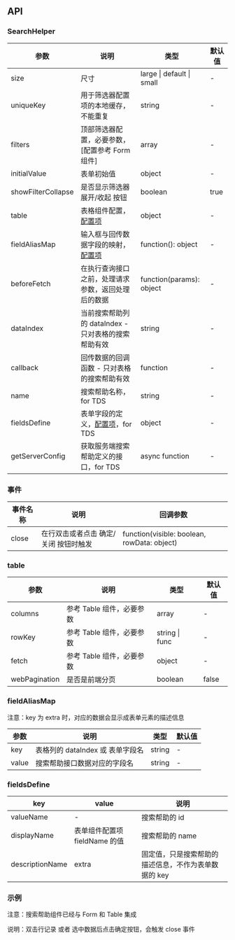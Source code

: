 ## API

### SearchHelper

| 参数               | 说明                                                 | 类型                      | 默认值 |
| ------------------ | ---------------------------------------------------- | ------------------------- | ------ |
| size               | 尺寸                                                 | large \| default \| small | -      |
| uniqueKey          | 用于筛选器配置项的本地缓存，不能重复                 | string                    | -      |
| filters            | 顶部筛选器配置，必要参数，[配置参考 Form 组件]       | array                     | -      |
| initialValue       | 表单初始值                                           | object                    | -      |
| showFilterCollapse | 是否显示筛选器 展开/收起 按钮                        | boolean                   | true   |
| table              | 表格组件配置，[配置项](#table)                       | object                    | -      |
| fieldAliasMap      | 输入框与回传数据字段的映射，[配置项](#fieldAliasMap) | function(): object        | -      |
| beforeFetch        | 在执行查询接口之前，处理请求参数，返回处理后的数据   | function(params): object  | -      |
| dataIndex          | 当前搜索帮助列的 dataIndex - 只对表格的搜索帮助有效  | string                    | -      |
| callback           | 回传数据的回调函数 - 只对表格的搜索帮助有效          | function                  | -      |
| name               | 搜索帮助名称，for TDS                                | string                    | -      |
| fieldsDefine       | 表单字段的定义，[配置项](#fieldsDefine)，for TDS     | object                    | -      |
| getServerConfig    | 获取服务端搜索帮助定义的接口，for TDS                | async function            | -      |

### 事件

| 事件名称 | 说明                                  | 回调参数                                    |
| -------- | ------------------------------------- | ------------------------------------------- |
| close    | 在行双击或者点击 确定/关闭 按钮时触发 | function(visible: boolean, rowData: object) |

### table

| 参数          | 说明                      | 类型           | 默认值 |
| ------------- | ------------------------- | -------------- | ------ |
| columns       | 参考 Table 组件，必要参数 | array          | -      |
| rowKey        | 参考 Table 组件，必要参数 | string \| func | -      |
| fetch         | 参考 Table 组件，必要参数 | object         | -      |
| webPagination | 是否是前端分页            | boolean        | false  |

### fieldAliasMap

注意：key 为 extra 时，对应的数据会显示成表单元素的描述信息

| 参数  | 说明                             | 类型   | 默认值 |
| ----- | -------------------------------- | ------ | ------ |
| key   | 表格列的 dataIndex 或 表单字段名 | string | -      |
| value | 搜索帮助接口数据对应的字段名     | string | -      |

### fieldsDefine

| key             | value                         | 说明                                                 |
| --------------- | ----------------------------- | ---------------------------------------------------- |
| valueName       | -                             | 搜索帮助的 id                                        |
| displayName     | 表单组件配置项 fieldName 的值 | 搜索帮助的 name                                      |
| descriptionName | extra                         | 固定值，只是搜索帮助的描述信息，不作为表单数据的 key |

### 示例

注意：搜索帮助组件已经与 Form 和 Table 集成

说明：双击行记录 或者 选中数据后点击确定按钮，会触发 close 事件
